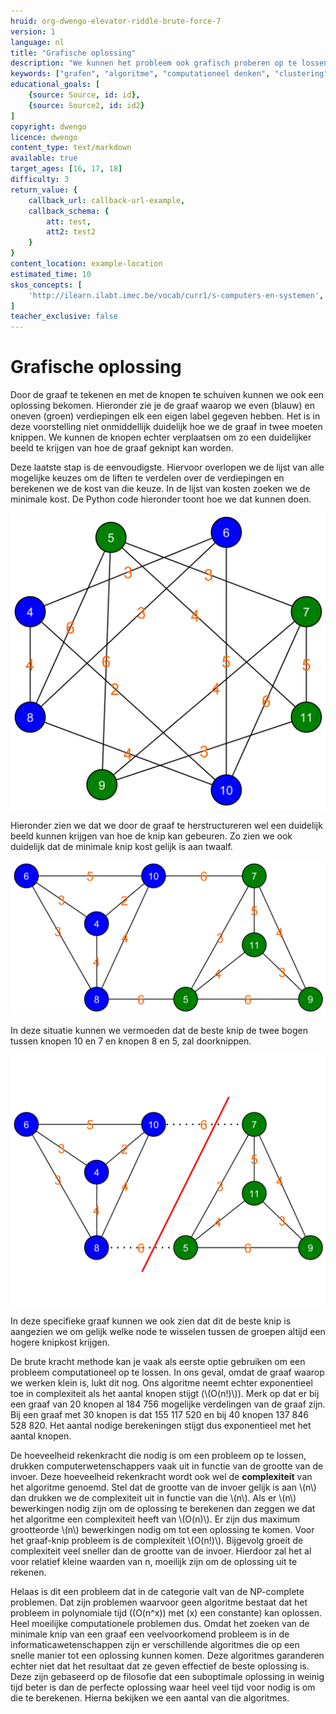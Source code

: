 ```yaml
---
hruid: org-dwengo-elevator-riddle-brute-force-7
version: 1
language: nl
title: "Grafische oplossing"
description: "We kunnen het probleem ook grafisch proberen op te lossen."
keywords: ["grafen", "algoritme", "computationeel denken", "clustering", "datastructuur", "brute force", "python"]
educational_goals: [
    {source: Source, id: id}, 
    {source: Source2, id: id2}
]
copyright: dwengo
licence: dwengo
content_type: text/markdown
available: true
target_ages: [16, 17, 18]
difficulty: 3
return_value: {
    callback_url: callback-url-example,
    callback_schema: {
        att: test,
        att2: test2
    }
}
content_location: example-location
estimated_time: 10
skos_concepts: [
    'http://ilearn.ilabt.imec.be/vocab/curr1/s-computers-en-systemen', 
]
teacher_exclusive: false
---
```


# Grafische oplossing

Door de graaf te tekenen en met de knopen te schuiven kunnen we ook een oplossing bekomen. Hieronder zie je de graaf waarop we even (blauw) en oneven (groen) verdiepingen elk een eigen label gegeven hebben. Het is in deze voorstelling niet onmiddellijk duidelijk hoe we de graaf in twee moeten knippen. We kunnen de knopen echter verplaatsen om zo een duidelijker beeld te krijgen van hoe de graaf geknipt kan worden.

Deze laatste stap is de eenvoudigste. Hiervoor overlopen we de lijst van alle mogelijke keuzes om de liften te verdelen over de verdiepingen en berekenen we de kost van die keuze. In de lijst van kosten zoeken we de minimale kost. De Python code hieronder toont hoe we dat kunnen doen.

![Voorstelling van de gelabelde graaf.](embed/verplaatsingen_chaos_oplossings_labels.png "Voorstelling van de gelabelde graaf.")

Hieronder zien we dat we door de graaf te herstructureren wel een duidelijk beeld kunnen krijgen van hoe de knip kan gebeuren. Zo zien we ook duidelijk dat de minimale knip kost gelijk is aan twaalf.

![Voorstelling van de gelabelde graaf waarbij we de knopen geherstructureerd hebben.](embed/verplaatsingen_structured_oplossings_labels.png "Voorstelling van de gelabelde graaf waarbij we de knopen geherstructureerd hebben.")

In deze situatie kunnen we vermoeden dat de beste knip de twee bogen tussen knopen 10 en 7 en knopen 8 en 5, zal doorknippen.

![Voorstelling van de gelabelde graaf waarbij we de knopen geherstructureerd hebben en de graaf in twee geknipt hebben.](embed/verplaatsingen_structured_oplossings_labels_cut.png "Voorstelling van de gelabelde graaf waarbij we de knopen geherstructureerd hebben en de graaf in twee geknipt hebben.")

In deze specifieke graaf kunnen we ook zien dat dit de beste knip is aangezien we om gelijk welke node te wisselen tussen de groepen altijd een hogere knipkost krijgen.

De brute kracht methode kan je vaak als eerste optie gebruiken om een probleem computationeel op te lossen. In ons geval, omdat de graaf waarop we werken klein is, lukt dit nog. Ons algoritme neemt echter exponentieel toe in complexiteit als het aantal knopen stijgt (\\(O(n!)\\)). Merk op dat er bij een graaf van 20 knopen al 184 756 mogelijke verdelingen van de graaf zijn. Bij een graaf met 30 knopen is dat 155 117 520 en bij 40 knopen 137 846 528 820. Het aantal nodige berekeningen stijgt dus exponentieel met het aantal knopen. 

<div class="alert alert-box alert-success">
De hoeveelheid rekenkracht die nodig is om een probleem op te lossen, drukken computerwetenschappers vaak uit in functie van de grootte van de invoer. Deze hoeveelheid rekenkracht wordt ook wel de <strong>complexiteit</strong> van het algoritme genoemd. Stel dat de grootte van de invoer gelijk is aan \(n\) dan drukken we de complexiteit uit in functie van die \(n\). Als er \(n\) bewerkingen nodig zijn om de oplossing te berekenen dan zeggen we dat het algoritme een complexiteit heeft van \(O(n)\). Er zijn dus maximum grootteorde \(n\) bewerkingen nodig om tot een oplossing te komen. Voor het graaf-knip probleem is de complexiteit \(O(n!)\). Bijgevolg groeit de complexiteit veel sneller dan de grootte van de invoer. Hierdoor zal het al voor relatief kleine waarden van n, moeilijk zijn om de oplossing uit te rekenen. 
</div>

Helaas is dit een probleem dat in de categorie valt van de NP-complete problemen. Dat zijn problemen waarvoor geen algoritme bestaat dat het probleem in polynomiale tijd (\(O(n^x)\) met \(x\) een constante) kan oplossen. Heel moeilijke computationele problemen dus. Omdat het zoeken van de minimale knip van een graaf een veelvoorkomend probleem is in de informaticawetenschappen zijn er verschillende algoritmes die op een snelle manier tot een oplossing kunnen komen. Deze algoritmes garanderen echter niet dat het resultaat dat ze geven effectief de beste oplossing is. Deze zijn gebaseerd op de filosofie dat een suboptimale oplossing in weinig tijd beter is dan de perfecte oplossing waar heel veel tijd voor nodig is om die te berekenen. Hierna bekijken we een aantal van die algoritmes.
